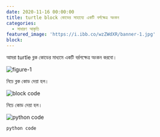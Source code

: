 ```yaml
---
date: 2020-11-16 00:00:00
title: turtle block কোডের সাহায্যে একটি বর্গক্ষেত্র অংকন
categories:
  - সাধারণ আকৃতি
featured_image: 'https://i.ibb.co/wzZWdXR/banner-1.jpg'
block:
---
```


আমরা turtle ব্লক কোডের মাধ্যমে একটি বর্রগক্ষেত্র অংকন করবো।

![figure-1](https://i.ibb.co/wzZWdXR/banner-1.jpg)

নিচে  ব্লক কোড দেয়া হল।

![block code](https://i.ibb.co/nC2vtnr/figure-1.jpg)

নিচে  কোড দেয়া হল।

![python code](https://i.ibb.co/nC2vtnr/figure-1.jpg)

```
python code

```